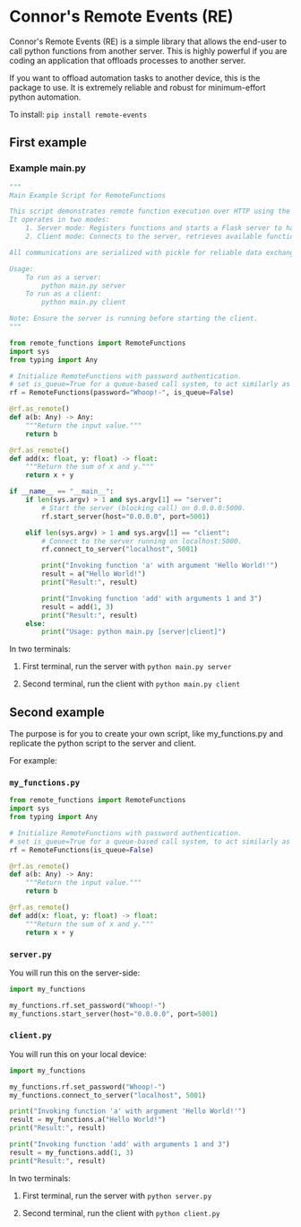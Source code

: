 # Connor's Remote Events (RE)

Connor's Remote Events (RE) is a simple library that allows the end-user to call python functions from another server. This is highly powerful if you are coding an application that offloads processes to another server.

If you want to offload automation tasks to another device, this is the package to use. It is extremely reliable and robust for minimum-effort python automation.

To install: `pip install remote-events`

## First example

### Example main.py

```py
"""
Main Example Script for RemoteFunctions

This script demonstrates remote function execution over HTTP using the RemoteFunctions class.
It operates in two modes:
    1. Server mode: Registers functions and starts a Flask server to handle remote calls.
    2. Client mode: Connects to the server, retrieves available functions, and invokes them remotely.

All communications are serialized with pickle for reliable data exchange.

Usage:
    To run as a server:
        python main.py server
    To run as a client:
        python main.py client

Note: Ensure the server is running before starting the client.
"""

from remote_functions import RemoteFunctions
import sys
from typing import Any

# Initialize RemoteFunctions with password authentication.
# set is_queue=True for a queue-based call system, to act similarly as a mutex
rf = RemoteFunctions(password="Whoop!-", is_queue=False) 

@rf.as_remote()
def a(b: Any) -> Any:
    """Return the input value."""
    return b

@rf.as_remote()
def add(x: float, y: float) -> float:
    """Return the sum of x and y."""
    return x + y

if __name__ == "__main__":
    if len(sys.argv) > 1 and sys.argv[1] == "server":
        # Start the server (blocking call) on 0.0.0.0:5000.
        rf.start_server(host="0.0.0.0", port=5001)

    elif len(sys.argv) > 1 and sys.argv[1] == "client":
        # Connect to the server running on localhost:5000.
        rf.connect_to_server("localhost", 5001)

        print("Invoking function 'a' with argument 'Hello World!'")
        result = a("Hello World!")
        print("Result:", result)

        print("Invoking function 'add' with arguments 1 and 3")
        result = add(1, 3)
        print("Result:", result)
    else:
        print("Usage: python main.py [server|client]")


```

In two terminals:
1. First terminal, run the server with `python main.py server`

2. Second terminal, run the client with `python main.py client`


## Second example

The purpose is for you to create your own script, like my_functions.py
and replicate the python script to the server and client. 

For example:

### `my_functions.py`

```py
from remote_functions import RemoteFunctions
import sys
from typing import Any

# Initialize RemoteFunctions with password authentication.
# set is_queue=True for a queue-based call system, to act similarly as a mutex
rf = RemoteFunctions(is_queue=False) 

@rf.as_remote()
def a(b: Any) -> Any:
    """Return the input value."""
    return b

@rf.as_remote()
def add(x: float, y: float) -> float:
    """Return the sum of x and y."""
    return x + y

```

### `server.py`

You will run this on the server-side:
```py
import my_functions

my_functions.rf.set_password("Whoop!-")
my_functions.start_server(host="0.0.0.0", port=5001)
```

### `client.py`

You will run this on your local device:
```py
import my_functions

my_functions.rf.set_password("Whoop!-")
my_functions.connect_to_server("localhost", 5001)

print("Invoking function 'a' with argument 'Hello World!'")
result = my_functions.a("Hello World!")
print("Result:", result)

print("Invoking function 'add' with arguments 1 and 3")
result = my_functions.add(1, 3)
print("Result:", result)

```

In two terminals:
1. First terminal, run the server with `python server.py`

2. Second terminal, run the client with `python client.py`